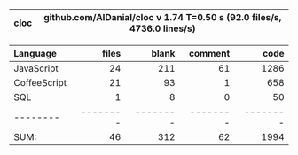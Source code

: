 
cloc|github.com/AlDanial/cloc v 1.74  T=0.50 s (92.0 files/s, 4736.0 lines/s)
--- | ---

Language|files|blank|comment|code
:-------|-------:|-------:|-------:|-------:
JavaScript|24|211|61|1286
CoffeeScript|21|93|1|658
SQL|1|8|0|50
--------|--------|--------|--------|--------
SUM:|46|312|62|1994

